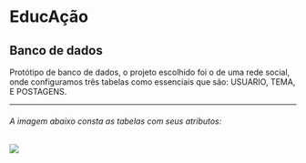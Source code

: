 <h1> EducAção</h1>
<h2>Banco de dados</h2>
<p>Protótipo de banco de dados, o projeto escolhido foi o  de uma rede social, onde configuramos  três tabelas como essenciais que são: USUARIO, TEMA, E POSTAGENS.</p>
<hr>
<h6>A imagem abaixo consta as tabelas com seus atributos: </h6>  
<img src="https://i.imgur.com/YHviBHX.png">
 
